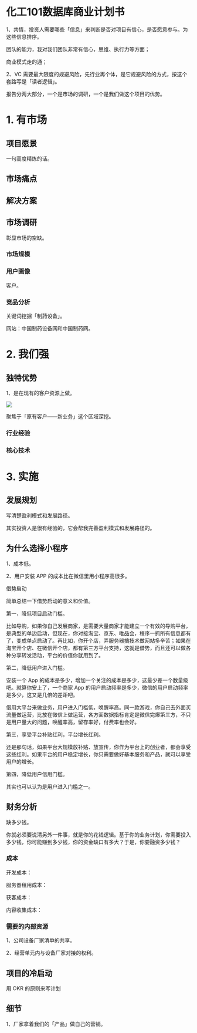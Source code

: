 # 化工101数据库商业计划书

1、共情，投资人需要哪些「信息」来判断是否对项目有信心，是否愿意参与。为这些信息排序。

团队的能力，我对我们团队非常有信心，思维、执行力等方面；

商业模式走的通；

2、VC 需要最大限度的规避风险，先行业再个体，是它规避风险的方式，按这个套路写是「读者逻辑」。

报告分两大部分，一个是市场的调研，一个是我们做这个项目的优势。

# 1. 有市场

## 项目愿景

一句高度精炼的话。

## 市场痛点


## 解决方案


## 市场调研
彰显市场的空缺。


### 市场规模

### 用户画像
客户。

### 竞品分析

关键词挖掘「制药设备」。

网站：中国制药设备网和中国制药网。



# 2. 我们强

## 独特优势

1、是在现有的客户资源上做。

![](https://raw.githubusercontent.com/dalong0514/selfstudy/master/图片链接/宁向东/2019003.jpg)

聚焦于「原有客户——新业务」这个区域深挖。

### 行业经验


### 核心技术


# 3. 实施

## 发展规划

写清楚盈利模式和发展路径。

其实投资人是很有经验的，它会帮我完善盈利模式和发展路径的。

## 为什么选择小程序

1、成本低。

2、用户安装 APP 的成本比在微信里用小程序高很多。


借势启动

简单总结一下借势启动的意义和价值。

第一，降低项目启动门槛。

比如导购，如果你自己发展商家，是需要大量商家才能建立一个有效的导购平台，是典型的单边启动，但现在，你对接淘宝、京东、唯品会，程序一抓所有信息都有了，变成单点启动了。再比如，你开个店，弄服务器搞技术做网站多辛苦；如果在淘宝开个店、在微信开个店，都有第三方平台支持，这就是借势，而且还可以做各种分享转发活动，平台的价值你就用到了。

第二，降低用户进入门槛。

安装一个 App 的成本是多少，增加一个关注的成本是多少，这最少差一个数量级吧。就算你安上了，一个商家 App 的用户启动频率是多少，微信的用户启动频率是多少，这又是几倍的差距吧。

借用大平台来做业务，用户进入门槛低，唤醒率高。同一款游戏，你自己去外面买流量做运营，比放在微信上做运营，各方面数据指标肯定是微信完爆第三方，不只是用户量大的问题，唤醒率高，留存率好，付费率也会好。

第三，享受平台补贴红利，平台增长红利。

还是那句话，如果平台大规模放补贴、放宣传，你作为平台上的创业者，都会享受这些红利。如果平台的用户稳定增长，你只需要做好基本服务和产品，就可以享受用户的增长。

第四，降低用户信用门槛。

其实也可以认为是用户进入门槛之一。



## 财务分析

缺多少钱。

你就必须要说清另外一件事，就是你的花钱逻辑。基于你的业务计划，你需要投入多少钱，你可能赚到多少钱，你的资金缺口有多大？于是，你要融资多少钱？

### 成本

开发成本：

服务器租用成本：

获客成本：

内容收集成本：

### 需要的内部资源

1、公司设备厂家清单的共享。

2、经营单元内与设备厂家对接的权利。



## 项目的冷启动
用 OKR 的原则来写计划




## 细节

1、厂家拿着我们的「产品」做自己的营销。



